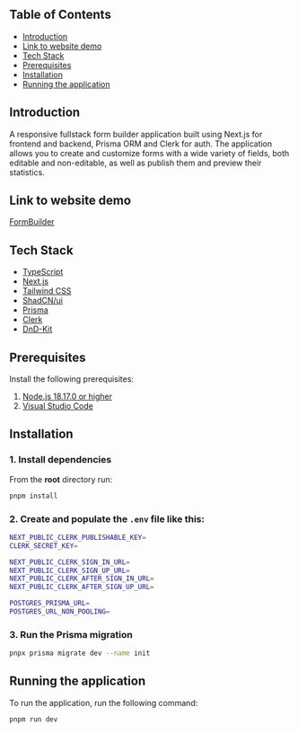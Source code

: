 ## Table of Contents

- [Introduction](#prerequisites)
- [Link to website demo](#installation)
- [Tech Stack](#tech-stack)
- [Prerequisites](#prerequisites)
- [Installation](#installation)
- [Running the application](#running-the-application)

## Introduction

A responsive fullstack form builder application built using Next.js for frontend and backend, Prisma ORM and Clerk for auth. The application allows you to create and customize forms with a wide variety of fields, both editable and non-editable, as well as publish them and preview their statistics.

## Link to website demo

[FormBuilder](https://form-builder-pavle99.vercel.app/)

## Tech Stack

- [TypeScript](https://www.typescriptlang.org/)
- [Next.js](https://nextjs.org/)
- [Tailwind CSS](https://tailwindcss.com/)
- [ShadCN/ui](https://ui.shadcn.com/)
- [Prisma](https://www.prisma.io/)
- [Clerk](https://www.clerk.dev/)
- [DnD-Kit](https://dndkit.com/)

## Prerequisites

Install the following prerequisites:

1. [Node.js 18.17.0 or higher](https://nodejs.org/en/)
2. [Visual Studio Code](https://code.visualstudio.com/download)

## Installation

### 1. Install dependencies

From the **root** directory run:

```bash
pnpm install
``` 

### 2. Create and populate the `.env` file like this:

```bash
NEXT_PUBLIC_CLERK_PUBLISHABLE_KEY=
CLERK_SECRET_KEY=

NEXT_PUBLIC_CLERK_SIGN_IN_URL=
NEXT_PUBLIC_CLERK_SIGN_UP_URL=
NEXT_PUBLIC_CLERK_AFTER_SIGN_IN_URL=
NEXT_PUBLIC_CLERK_AFTER_SIGN_UP_URL=

POSTGRES_PRISMA_URL=
POSTGRES_URL_NON_POOLING=
```

### 3. Run the Prisma migration

```bash
pnpx prisma migrate dev --name init
```

## Running the application

To run the application, run the following command:

```bash
pnpm run dev
```
